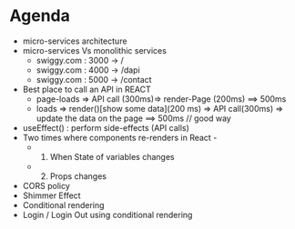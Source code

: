 # Agenda

- micro-services architecture
- micro-services Vs monolithic services
  - swiggy.com : 3000 -> /
  - swiggy.com : 4000 -> /dapi
  - swiggy.com : 5000 -> /contact
- Best place to call an API in REACT
  - page-loads => API call (300ms)=> render-Page (200ms) ==> 500ms
  - loads => render()[show some data](200 ms) => API call(300ms) => update the data on the page ==> 500ms // good way
- useEffect() : perform side-effects (API calls)
- Two times where components re-renders in React -
  - 1. When State of variables changes
  - 2. Props changes
- CORS policy
- Shimmer Effect
- Conditional rendering
- Login / Login Out using conditional rendering
